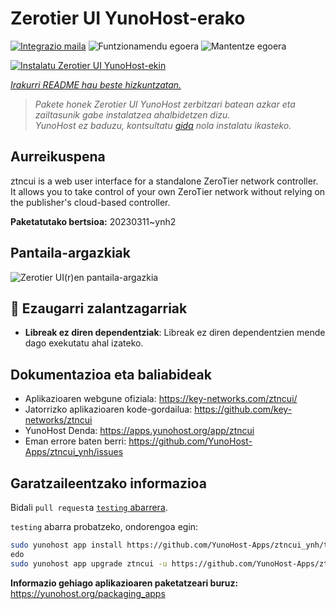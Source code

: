 <!--
Ohart ongi: README hau automatikoki sortu da <https://github.com/YunoHost/apps/tree/master/tools/readme_generator>ri esker
EZ editatu eskuz.
-->

# Zerotier UI YunoHost-erako

[![Integrazio maila](https://dash.yunohost.org/integration/ztncui.svg)](https://ci-apps.yunohost.org/ci/apps/ztncui/) ![Funtzionamendu egoera](https://ci-apps.yunohost.org/ci/badges/ztncui.status.svg) ![Mantentze egoera](https://ci-apps.yunohost.org/ci/badges/ztncui.maintain.svg)

[![Instalatu Zerotier UI YunoHost-ekin](https://install-app.yunohost.org/install-with-yunohost.svg)](https://install-app.yunohost.org/?app=ztncui)

*[Irakurri README hau beste hizkuntzatan.](./ALL_README.md)*

> *Pakete honek Zerotier UI YunoHost zerbitzari batean azkar eta zailtasunik gabe instalatzea ahalbidetzen dizu.*  
> *YunoHost ez baduzu, kontsultatu [gida](https://yunohost.org/install) nola instalatu ikasteko.*

## Aurreikuspena

ztncui is a web user interface for a standalone ZeroTier network controller.
It allows you to take control of your own ZeroTier network without relying on the publisher's cloud-based controller.



**Paketatutako bertsioa:** 20230311~ynh2

## Pantaila-argazkiak

![Zerotier UI(r)en pantaila-argazkia](./doc/screenshots/screenshot.jpg)

## :red_circle: Ezaugarri zalantzagarriak

- **Libreak ez diren dependentziak**: Libreak ez diren dependentzien mende dago exekutatu ahal izateko.

## Dokumentazioa eta baliabideak

- Aplikazioaren webgune ofiziala: <https://key-networks.com/ztncui/>
- Jatorrizko aplikazioaren kode-gordailua: <https://github.com/key-networks/ztncui>
- YunoHost Denda: <https://apps.yunohost.org/app/ztncui>
- Eman errore baten berri: <https://github.com/YunoHost-Apps/ztncui_ynh/issues>

## Garatzaileentzako informazioa

Bidali `pull request`a [`testing` abarrera](https://github.com/YunoHost-Apps/ztncui_ynh/tree/testing).

`testing` abarra probatzeko, ondorengoa egin:

```bash
sudo yunohost app install https://github.com/YunoHost-Apps/ztncui_ynh/tree/testing --debug
edo
sudo yunohost app upgrade ztncui -u https://github.com/YunoHost-Apps/ztncui_ynh/tree/testing --debug
```

**Informazio gehiago aplikazioaren paketatzeari buruz:** <https://yunohost.org/packaging_apps>
